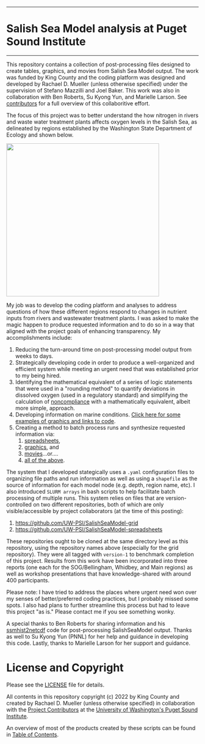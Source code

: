 ***
# Salish Sea Model analysis at Puget Sound Institute 
***
This repository contains a collection of post-processing files designed to create tables, graphics, and movies from Salish Sea Model output.  The work was funded by King County and the coding platform was designed and developed by Rachael D. Mueller (unless otherwise specified) under the supervision of Stefano Mazzilli and Joel Baker.  This work was also in collaboration with Ben Roberts, Su Kyong Yun, and Marielle Larson.  See [contributors](https://github.com/RachaelDMueller/SalishSeaModel-analysis/blob/main/docs/CONTRIBUTORS.rst) for a full overview of this collaboritive effort.  

The focus of this project was to better understand the how nitrogen in rivers and waste water treatment plants affects oxygen levels in the Salish Sea, as delineated by regions established by the Washington State Department of Ecology and shown below. 

<img src="https://github.com/RachaelDMueller/SalishSeaModel-analysis/blob/main/graphics/NodeMap_All_ECYcolors.png" width="400" />

My job was to develop the coding platform and analyses to address questions of how these different regions respond to changes in nutrient inputs from rivers and wastewater treatment plants.  I was asked to make the magic happen to produce requested information and to do so in a way that aligned with the project goals of enhancing transparency.  My accomplishments include: 
1. Reducing the turn-around time on post-processing model output from weeks to days.
2. Strategically developing code in order to produce a well-organized and efficient system while meeting an urgent need that was established prior to my being hired.
3. Identifying the mathematical equivalent of a series of logic statements that were used in a "rounding method" to quantify deviations in dissolved oxygen (used in a regulatory standard) and simplifying the calculation of [noncompliance](py_scripts/calc_noncompliance.py) with a mathematically equivalent, albeit more simple, approach.  
4. Developing information on marine conditions.  [Click here for some examples of graphics and links to code](/docs/graphic_examples.md). 
5. Creating a method to batch process runs and synthesize requested information via:
    1.  [spreadsheets](/docs/creating_graphics_movies.md#tables-), 
    2.  [graphics](docs/creating_graphics_movies.md#graphics-), and 
    3.  [movies](/docs/creating_graphics_movies.md#animations-)...or....
    4.  [all of the above](https://github.com/RachaelDMueller/SalishSeaModel-analysis/blob/main/docs/creating_graphics_movies.md).  

The system that I developed stategically uses a `.yaml` configuration files to organizing file paths and run information as well as using a `shapefile` as the source of information for each model node (e.g. depth, region name, etc).  I also introduced `SLURM arrays` in bash scripts to help facilitate batch processing of multiple runs.  This system relies on files that are version-controlled on two different repositories, both of which are only visible/accessible by project collaborators (at the time of this posting): 
1. https://github.com/UW-PSI/SalishSeaModel-grid
2. https://github.com/UW-PSI/SalishSeaModel-spreadsheets

These repositories ought to be cloned at the same directory level as this repository, using the repository names above (especially for the grid repository).  They were all tagged with `version-1` to benchmark completion of this project.  Results from this work have been incorporated into three reports (one each for the SOG/Bellingham, Whidbey, and Main regions) as well as workshop presentations that have knowledge-shared with around 400 participants.  

Please note: I have tried to address the places where urgent need won over my senses of better/preferred coding practices, but I probably missed some spots.  I also had plans to further streamline this process but had to leave this project "as is."  Please contact me if you see something wonky.  

A special thanks to Ben Roberts for sharing information and his [ssmhist2netcdf](https://github.com/bedaro/ssm-analysis/tree/main/ssmhist2cdf) code for post-processing SalishSeaModel output.  Thanks as well to Su Kyong Yun (PNNL) for her help and guidance in developing this code. Lastly, thanks to Marielle Larson for her support and guidance.   

License and Copyright
========
Please see the [LICENSE](https://github.com/RachaelDMueller/SalishSeaModel-analysis/blob/main/LICENSE) file for details.

All contents in this repository copyright (c) 2022 by King County and created by Rachael D. Mueller (unless otherwise specified) in collaboration with the [Project Contributors](https://github.com/RachaelDMueller/SalishSeaModel-analysis/blob/main/docs/CONTRIBUTORS.rst) at the [University of Washington's Puget Sound Institute](https://www.pugetsoundinstitute.org).

An overview of most of the products created by these scripts can be found in [Table of Contents](https://github.com/RachaelDMueller/SalishSeaModel-analysis/blob/main/docs/creating_graphics_movies.md).
